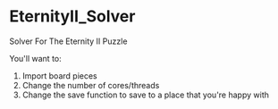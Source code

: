# EternityII_Solver
Solver For The Eternity II Puzzle

You'll want to:
1. Import board pieces
2. Change the number of cores/threads
3. Change the save function to save to a place that you're happy with
